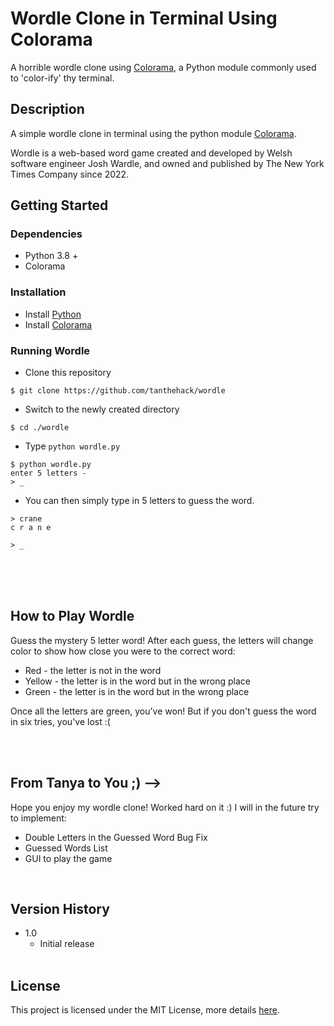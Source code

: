 # Wordle Clone in Terminal Using Colorama

A horrible wordle clone using [Colorama](https://pypi.org/project/colorama/), a Python module commonly used to 'color-ify' thy terminal.<br>

## Description
A simple wordle clone in terminal using the python module [Colorama](https://pypi.org/project/colorama/). 

Wordle is a web-based word game created and developed by Welsh software engineer Josh Wardle, and owned and published by The New York Times Company since 2022. 


## Getting Started

### Dependencies
* Python 3.8 +
* Colorama

### Installation

* Install [Python](https://www.python.org/downloads/)
* Install [Colorama](https://pypi.org/project/colorama/)

### Running Wordle

* Clone this repository
```
$ git clone https://github.com/tanthehack/wordle
```

* Switch to the newly created directory 
```
$ cd ./wordle
```

* Type `python wordle.py`

```
$ python wordle.py
enter 5 letters -
> _
```

* You can then simply type in 5 letters to guess the word.
```
> crane
c r a n e

> _
```

<br><br><br>

## How to Play Wordle
Guess the mystery 5 letter word!
After each guess, the letters will change color to show how close you were to the correct word:

* Red - the letter is not in the word
* Yellow - the letter is in the word but in the wrong place
* Green - the letter is in the word but in the wrong place

Once all the letters are green, you've won! But if you don't guess the word in six tries, you've lost :(

<br><br>

## From Tanya to You ;) -->
Hope you enjoy my wordle clone! Worked hard on it :) 
I will in the future try to implement:

* Double Letters in the Guessed Word Bug Fix
* Guessed Words List
* GUI to play the game

<br>


## Version History

* 1.0
    * Initial release<br><br>

## License

This project is licensed under the MIT License, more details [here](LICENSE).



